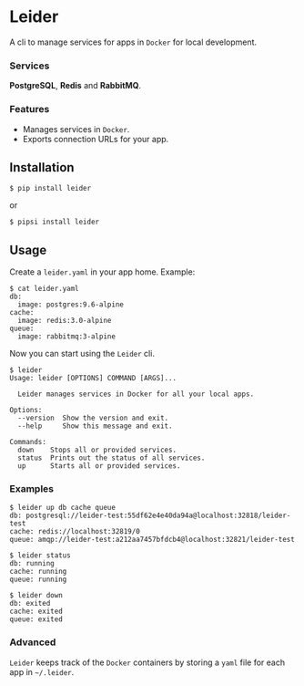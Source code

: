 # Leider

A cli to manage services for apps in `Docker` for local development.

### Services

**PostgreSQL**, **Redis** and **RabbitMQ**.

### Features

- Manages services in `Docker`.
- Exports connection URLs for your app.

## Installation

```
$ pip install leider
```

or

```
$ pipsi install leider
```

## Usage

Create a `leider.yaml` in your app home. Example:

```
$ cat leider.yaml
db:
  image: postgres:9.6-alpine
cache:
  image: redis:3.0-alpine
queue:
  image: rabbitmq:3-alpine
```

Now you can start using the `Leider` cli.

```
$ leider
Usage: leider [OPTIONS] COMMAND [ARGS]...

  Leider manages services in Docker for all your local apps.

Options:
  --version  Show the version and exit.
  --help     Show this message and exit.

Commands:
  down    Stops all or provided services.
  status  Prints out the status of all services.
  up      Starts all or provided services.
```


### Examples

```
$ leider up db cache queue
db: postgresql://leider-test:55df62e4e40da94a@localhost:32818/leider-test
cache: redis://localhost:32819/0
queue: amqp://leider-test:a212aa7457bfdcb4@localhost:32821/leider-test

$ leider status
db: running
cache: running
queue: running

$ leider down
db: exited
cache: exited
queue: exited
```

### Advanced

`Leider` keeps track of the `Docker` containers by storing a `yaml` file for each app in `~/.leider`.
